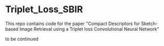 # Triplet_Loss_SBIR
This repo contains code for the paper "Compact Descriptors for Sketch-based Image Retrieval using a Triplet loss Convolutional Neural Network" 

to be continued
